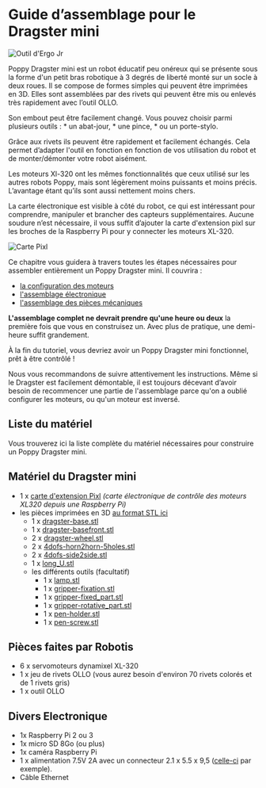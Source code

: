 # Guide d’assemblage pour le Dragster mini

![Outil d'Ergo Jr](img/Dragster.jpg)

Poppy Dragster mini est un robot éducatif peu onéreux qui se présente sous la forme d'un petit bras robotique à 3 degrés de liberté monté sur un socle à deux roues. Il se compose de formes simples qui peuvent être imprimées en 3D. Elles sont assemblées par des rivets qui peuvent être mis ou enlevés très rapidement avec l’outil OLLO.

Son embout peut être facilement changé. Vous pouvez choisir parmi plusieurs outils : * un abat-jour, * une pince, * ou un porte-stylo.

Grâce aux rivets ils peuvent être rapidement et facilement échangés. Cela permet d’adapter l'outil en fonction en fonction de vos utilisation du robot et de monter/démonter votre robot aisément.

Les moteurs Xl-320 ont les mêmes fonctionnalités que ceux utilisé sur les autres robots Poppy, mais sont légèrement moins puissants et moins précis. L’avantage étant qu’ils sont aussi nettement moins chers.

La carte électronique est visible à côté du robot, ce qui est intéressant pour comprendre, manipuler et brancher des capteurs supplémentaires. Aucune soudure n’est nécessaire, il vous suffit d’ajouter la carte d'extension pixl sur les broches de la Raspberry Pi pour y connecter les moteurs XL-320.

![Carte Pixl](img/pixl.png)

Ce chapitre vous guidera à travers toutes les étapes nécessaires pour assembler entièrement un Poppy Dragster mini. Il couvrira :

- [la configuration des moteurs](motor-configuration.md)
- [l'assemblage électronique](electronic-assembly.md)
- [l'assemblage des pièces mécaniques](mechanical-construction.md)

**L'assemblage complet ne devrait prendre qu'une heure ou deux** la première fois que vous en construisez un. Avec plus de pratique, une demi-heure suffit grandement.

À la fin du tutoriel, vous devriez avoir un Poppy Dragster mini fonctionnel, prêt à être contrôlé !

Nous vous recommandons de suivre attentivement les instructions. Même si le Dragster est facilement démontable, il est toujours décevant d’avoir besoin de recommencer une partie de l'assemblage parce qu'on a oublié configurer les moteurs, ou qu'un moteur est inversé.

<!-- Should be updated from https://github.com/poppy-project/poppy-ergo-jr/blob/master/doc/bom.md -->

## Liste du matériel

Vous trouverez ici la liste complète du matériel nécessaires pour construire un Poppy Dragster mini.

## Matériel du Dragster mini

- 1 x [carte d'extension Pixl](https://github.com/poppy-project/pixl) *(carte électronique de contrôle des moteurs XL320 depuis une Raspberry Pi)*
- les pièces imprimées en 3D [au format STL ici](https://github.com/tgll/poppy-dragster-mini/tree/master/doc/stl) 
  - 1 x [dragster-base.stl](https://github.com/tgll/poppy-dragster-mini/tree/master/doc/stl/dragster-base.stl)
  - 1 x [dragster-basefront.stl](https://github.com/tgll/poppy-dragster-mini/tree/master/doc/stl/dragster-basefront.stl)
  - 2 x [dragster-wheel.stl](https://github.com/tgll/poppy-dragster-mini/tree/master/doc/stl/dragster-wheel.stl)
  - 2 x [4dofs-horn2horn-5holes.stl](https://github.com/tgll/poppy-dragster-mini/tree/master/doc/stl/4dofs-horn2horn-5holes.stl)
  - 2 x [4dofs-side2side.stl](https://github.com/tgll/poppy-dragster-mini/tree/master/doc/stl/4dofs-side2side.stl)
  - 1 x [long_U.stl](https://github.com/poppy-project/poppy-ergo-jr/blob/master/hardware/STL/long_U.stl)
  - les différents outils (facultatif) 
    - 1 x [lamp.stl](https://github.com/poppy-project/poppy-ergo-jr/blob/master/hardware/STL/tools/lamp.stl)
    - 1 x [gripper-fixation.stl](https://github.com/poppy-project/poppy-ergo-jr/blob/master/hardware/STL/tools/gripper-fixation.stl)
    - 1 x [gripper-fixed_part.stl](https://github.com/poppy-project/poppy-ergo-jr/blob/master/hardware/STL/tools/gripper-fixed_part.stl)
    - 1 x [gripper-rotative_part.stl](https://github.com/poppy-project/poppy-ergo-jr/blob/master/hardware/STL/tools/gripper-rotative_part.stl)
    - 1 x [pen-holder.stl](https://github.com/poppy-project/poppy-ergo-jr/blob/master/hardware/STL/tools/pen-holder.stl)
    - 1 x [pen-screw.stl](https://github.com/poppy-project/poppy-ergo-jr/blob/master/hardware/STL/tools/pen-screw.stl)

## Pièces faites par Robotis

- 6 x servomoteurs dynamixel XL-320
- 1 x jeu de rivets OLLO (vous aurez besoin d'environ 70 rivets colorés et de 1 rivets gris)
- 1 x outil OLLO

## Divers Electronique

- 1x Raspberry Pi 2 ou 3
- 1x micro SD 8Go (ou plus)
- 1x caméra Raspberry Pi
- 1 x alimentation 7.5V 2A avec un connecteur 2.1 x 5.5 x 9,5 ([celle-ci](http://fr.rs-online.com/web/p/alimentations-enfichables/7262814/?searchTerm=ECP-15-7.5E&relevancy-data=636F3D3226696E3D4931384E4B6E6F776E41734D504E266C753D6672266D6D3D6D61746368616C6C7061727469616C26706D3D5E5B5C707B4C7D5C707B4E647D2D2C2F255C2E5D2B2426706F3D313326736E3D592673743D4D414E5F504152545F4E554D4245522677633D424F5448267573743D4543502D31352D372E354526&sra=p) par exemple).
- Câble Ethernet 

<!--
TODO: assembly web interface
## Assembly web interface

Directly, from the web interface (see Chapter [Setup your Raspberry-Pi](#TODO) if you have not seen how to access it) you have access to a notebook presenting the assembly steps. It also allows the configuration of motors at the indicated steps.

It is the best way to easily assemble your robot as it will integrate all steps described in the following sections and moreover allows you to directly configure your motor so they are ready to use.
 -->